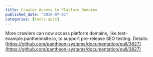 ```yaml
---
title: Crawler Access to Platform Domains
published_date: "2018-07-01"
categories: [tools-apis]
---
```

More crawlers can now access platform domains, like test-example.pantheonsite.io, to support pre-release SEO testing. Details: [https://github.com/pantheon-systems/documentation/pull/3827](https://github.com/pantheon-systems/documentation/pull/3827)
